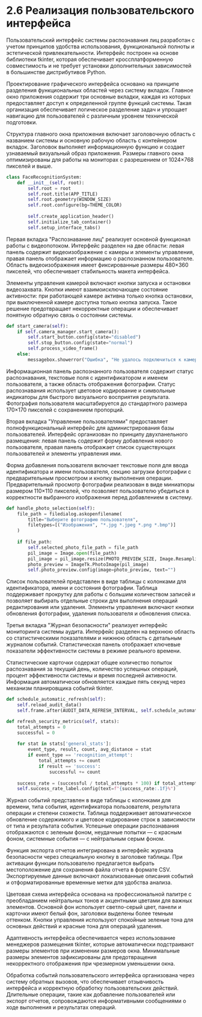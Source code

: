# 2.6 Реализация пользовательского интерфейса

Пользовательский интерфейс системы распознавания лиц разработан с учетом принципов удобства использования, функциональной полноты и эстетической привлекательности. Интерфейс построен на основе библиотеки tkinter, которая обеспечивает кроссплатформенную совместимость и не требует установки дополнительных зависимостей в большинстве дистрибутивов Python.

Проектирование графического интерфейса основано на принципе разделения функциональных областей через систему вкладок. Главное окно приложения содержит три основные вкладки, каждая из которых предоставляет доступ к определенной группе функций системы. Такая организация обеспечивает логическое разделение задач и упрощает навигацию для пользователей с различным уровнем технической подготовки.

Структура главного окна приложения включает заголовочную область с названием системы и основную рабочую область с контейнером вкладок. Заголовок выполняет информационную функцию и создает узнаваемый визуальный образ приложения. Размеры главного окна оптимизированы для работы на мониторах с разрешением от 1024×768 пикселей и выше.

```python
class FaceRecognitionSystem:
    def __init__(self, root):
        self.root = root
        self.root.title(APP_TITLE)
        self.root.geometry(WINDOW_SIZE)
        self.root.configure(bg=THEME_COLOR)
        
        self.create_application_header()
        self.initialize_tab_container()
        self.setup_interface_tabs()
```

Первая вкладка "Распознавание лиц" реализует основной функционал работы с видеопотоком. Интерфейс разделен на две области: левая панель содержит видеоизображение с камеры и элементы управления, правая панель отображает информацию о распознанном пользователе. Область видеоизображения имеет фиксированные размеры 480×360 пикселей, что обеспечивает стабильность макета интерфейса.

Элементы управления камерой включают кнопки запуска и остановки видеозахвата. Кнопки имеют взаимоисключающее состояние активности: при работающей камере активна только кнопка остановки, при выключенной камере доступна только кнопка запуска. Такое решение предотвращает некорректные операции и обеспечивает понятную обратную связь о состоянии системы.

```python
def start_camera(self):
    if self.camera_manager.start_camera():
        self.start_button.config(state="disabled")
        self.stop_button.config(state="normal")
        self.process_video_frame()
    else:
        messagebox.showerror("Ошибка", "Не удалось подключиться к камере!")
```

Информационная панель распознанного пользователя содержит статус распознавания, текстовые поля с идентификатором и именем пользователя, а также область отображения фотографии. Статус распознавания использует цветовое кодирование и символьные индикаторы для быстрого визуального восприятия результата. Фотография пользователя масштабируется до стандартного размера 170×170 пикселей с сохранением пропорций.

Вторая вкладка "Управление пользователями" предоставляет полнофункциональный интерфейс для администрирования базы пользователей. Интерфейс организован по принципу двухпанельного размещения: левая панель содержит форму добавления нового пользователя, правая панель отображает список существующих пользователей и элементы управления ими.

Форма добавления пользователя включает текстовые поля для ввода идентификатора и имени пользователя, секцию загрузки фотографии с предварительным просмотром и кнопку выполнения операции. Предварительный просмотр фотографии реализован в виде миниатюры размером 110×110 пикселей, что позволяет пользователю убедиться в корректности выбранного изображения перед добавлением в систему.

```python
def handle_photo_selection(self):
    file_path = filedialog.askopenfilename(
        title="Выберите фотографию пользователя",
        filetypes=[("Изображения", "*.jpg *.jpeg *.png *.bmp")]
    )
    
    if file_path:
        self.selected_photo_file_path = file_path
        pil_image = Image.open(file_path)
        pil_image = pil_image.resize(PHOTO_PREVIEW_SIZE, Image.Resampling.LANCZOS)
        photo_preview = ImageTk.PhotoImage(pil_image)
        self.photo_preview.config(image=photo_preview, text="")
```

Список пользователей представлен в виде таблицы с колонками для идентификатора, имени и состояния фотографии. Таблица поддерживает прокрутку для работы с большим количеством записей и позволяет выбирать отдельные строки для выполнения операций редактирования или удаления. Элементы управления включают кнопки обновления фотографии, удаления пользователя и обновления списка.

Третья вкладка "Журнал безопасности" реализует интерфейс мониторинга системы аудита. Интерфейс разделен на верхнюю область со статистическими показателями и нижнюю область с детальным журналом событий. Статистическая панель отображает ключевые показатели эффективности системы в режиме реального времени.

Статистические карточки содержат общее количество попыток распознавания за текущий день, количество успешных операций, процент эффективности системы и время последней активности. Информация автоматически обновляется каждые пять секунд через механизм планировщика событий tkinter.

```python
def schedule_automatic_refresh(self):
    self.reload_audit_data()
    self.frame.after(AUDIT_DATA_REFRESH_INTERVAL, self.schedule_automatic_refresh)

def refresh_security_metrics(self, stats):
    total_attempts = 0
    successful = 0
    
    for stat in stats['general_stats']:
        event_type, result, count, avg_distance = stat
        if event_type == 'recognition_attempt':
            total_attempts += count
            if result == 'success':
                successful += count
    
    success_rate = (successful / total_attempts * 100) if total_attempts > 0 else 0
    self.success_rate_label.config(text=f"{success_rate:.1f}%")
```

Журнал событий представлен в виде таблицы с колонками для времени, типа события, идентификатора пользователя, результата операции и степени схожести. Таблица поддерживает автоматическое обновление содержимого и цветовое кодирование строк в зависимости от типа и результата события. Успешные операции распознавания отображаются с зеленым фоном, неудачные попытки — с красным фоном, системные события — с нейтральным серым фоном.

Функция экспорта отчетов интегрирована в интерфейс журнала безопасности через специальную кнопку в заголовке таблицы. При активации функции пользователю предлагается выбрать местоположение для сохранения файла отчета в формате CSV. Экспортируемые данные включают локализованные описания событий и отформатированные временные метки для удобства анализа.

Цветовая схема интерфейса основана на профессиональной палитре с преобладанием нейтральных тонов и акцентными цветами для важных элементов. Основной фон использует светло-серый цвет, панели и карточки имеют белый фон, заголовки выделены более темным оттенком. Кнопки управления используют спокойные зеленые тона для основных действий и красные тона для операций удаления.

Адаптивность интерфейса обеспечивается через использование менеджеров размещения tkinter, которые автоматически подстраивают размеры элементов при изменении размеров окна. Минимальные размеры элементов зафиксированы для предотвращения некорректного отображения при чрезмерном уменьшении окна.

Обработка событий пользовательского интерфейса организована через систему обратных вызовов, что обеспечивает отзывчивость интерфейса и корректную обработку пользовательских действий. Длительные операции, такие как добавление пользователей или экспорт отчетов, сопровождаются информативными сообщениями о ходе выполнения и результатах операций.